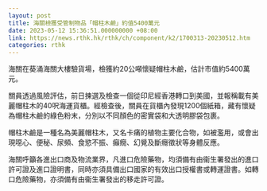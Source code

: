 ```yaml
---
layout: post
title: 海關檢獲受管制物品「帽柱木鹼」約值5400萬元
date: 2023-05-12 15:36:51.000000000 +08:00
link: https://news.rthk.hk/rthk/ch/component/k2/1700313-20230512.htm
categories: rthk
---
```


海關在葵涌海關大樓驗貨場，檢獲約20公噸懷疑帽柱木鹼，估計市值約5400萬元。

關員透過風險評估，前日揀選及檢查一個從印尼經香港轉口到美國，並報稱載有美麗帽柱木的40呎海運貨櫃。經檢查後，關員在貨櫃內發現1200個紙箱，藏有懷疑為帽柱木鹼的綠色粉末，分別以不同顏色的密實袋和大透明膠袋包裹。

帽柱木鹼是一種名為美麗帽柱木，又名卡痛的植物主要化合物，如被濫用，或會出現噁心、便秘、尿頻、食慾不振、癲癇、幻覺及斷癮徵狀等身體反應。

海關呼籲各進出口商及物流業界，凡進口危險藥物，均須備有由衞生署發出的進口許可證及進口證明書，同時亦須具備出口國家的有效出口授權書或轉運證書。如轉口危險藥物，亦須備有由衞生署發出的移走許可證。
